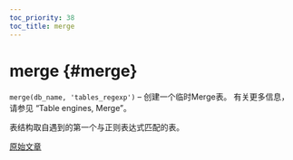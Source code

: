 ```yaml
---
toc_priority: 38
toc_title: merge
---
```


# merge {#merge}

`merge(db_name, 'tables_regexp')` – 创建一个临时Merge表。 有关更多信息，请参见 “Table engines, Merge”。

表结构取自遇到的第一个与正则表达式匹配的表。

[原始文章](https://clickhouse.com/docs/en/query_language/table_functions/merge/) <!--hide-->
